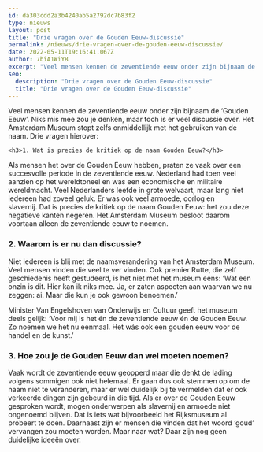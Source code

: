 ```yaml
---
id: da303cdd2a3b4240ab5a2792dc7b83f2
type: nieuws
layout: post
title: "Drie vragen over de Gouden Eeuw-discussie"
permalink: /nieuws/drie-vragen-over-de-gouden-eeuw-discussie/
date: 2022-05-11T19:16:41.067Z
author: 7biA1WiYB
excerpt: "Veel mensen kennen de zeventiende eeuw onder zijn bijnaam de ‘Gouden Eeuw’. Niks mis mee zou je denken, maar toch is er veel discussie over. Het Amsterdam Museum stopt zelfs onmiddellijk met het gebruiken van de naam. Drie vragen hierover:  "
seo:
  description: "Drie vragen over de Gouden Eeuw-discussie"
  title: "Drie vragen over de Gouden Eeuw-discussie"
---
```

Veel mensen kennen de zeventiende eeuw onder zijn bijnaam de ‘Gouden Eeuw’. Niks mis mee zou je denken, maar toch is er veel discussie over. Het Amsterdam Museum stopt zelfs onmiddellijk met het gebruiken van de naam. Drie vragen hierover:  

    <h3>1. Wat is precies de kritiek op de naam Gouden Eeuw?</h3>
<p>Als mensen het over de Gouden Eeuw hebben, praten ze vaak over een succesvolle periode in de zeventiende eeuw. Nederland had toen veel aanzien op het wereldtoneel en was een economische en militaire wereldmacht. Veel Nederlanders leefde in grote welvaart, maar lang niet iedereen had zoveel geluk. Er was ook veel armoede, oorlog en slavernij. Dat is precies de kritiek op de naam Gouden Eeuw: het zou deze negatieve kanten negeren. Het Amsterdam Museum besloot daarom voortaan alleen de zeventiende eeuw te noemen. </p>
<h3>2. Waarom is er nu dan discussie?</h3>
<p>Niet iedereen is blij met de naamsverandering van het Amsterdam Museum. Veel mensen vinden die veel te ver vinden. Ook premier Rutte, die zelf geschiedenis heeft gestudeerd, is het niet met het museum eens: ‘Wat een onzin is dit. Hier kan ik niks mee. Ja, er zaten aspecten aan waarvan we nu zeggen: ai. Maar die kun je ook gewoon benoemen.’ </p>
<p>Minister Van Engelshoven van Onderwijs en Cultuur geeft het museum deels gelijk: ‘Voor mij is het én de zeventiende eeuw én de Gouden Eeuw. Zo noemen we het nu eenmaal. Het wás ook een gouden eeuw voor de handel en de kunst.’ </p>
<h3>3. Hoe zou je de Gouden Eeuw dan wel moeten noemen?</h3>
<p>Vaak wordt de zeventiende eeuw geopperd maar die denkt de lading volgens sommigen ook niet helemaal. Er gaan dus ook stemmen op om de naam niet te veranderen, maar er wel duidelijk bij te vermelden dat er ook verkeerde dingen zijn gebeurd in die tijd. Als er over de Gouden Eeuw gesproken wordt, mogen onderwerpen als slavernij en armoede niet ongenoemd blijven. Dat is iets wat bijvoorbeeld het Rijksmuseum al probeert te doen. Daarnaast zijn er mensen die vinden dat het woord ‘goud’ vervangen zou moeten worden. Maar naar wat? Daar zijn nog geen duidelijke ideeën over. </p>  
